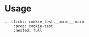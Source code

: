# Usage

```{eval-rst}
.. click:: cookie_test.__main__:main
    :prog: cookie-test
    :nested: full
```
